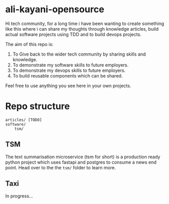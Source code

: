 # ali-kayani-opensource

Hi tech community, for a long time i have been wanting to create something like this where i can share my thoughts through knowledge articles, build actual software projects using TDD and to build devops projects.

The aim of this repo is:

1. To Give back to the wider tech community by sharing skills and knowledge.
2. To demonstrate my software skills to future employers.
3. To demonstrate my devops skills to future employers.
4. To build reusable components which can be shared.

Feel free to use anything you see here in your own projects.

# Repo structure

```
articles/ [TODO]
software/
    tsm/
```
## TSM

The text summarisation microservice (tsm for short) is a production ready python project which uses fastapi and postgres to consume a news end point. Head over to the the `tsm/` folder to learn more.

## Taxi

In progress...